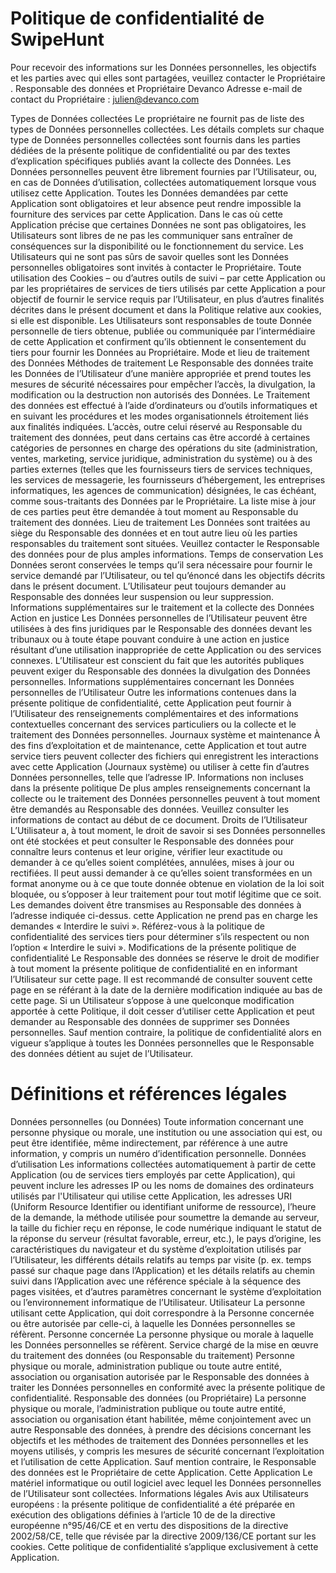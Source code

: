 # Politique de confidentialité de SwipeHunt

Pour recevoir des informations sur les Données personnelles, les objectifs et les parties avec qui elles sont partagées, veuillez contacter le Propriétaire
.
Responsable des données et Propriétaire
Devanco
Adresse e-mail de contact du Propriétaire : julien@devanco.com

Types de Données collectées
Le propriétaire ne fournit pas de liste des types de Données personnelles collectées.
Les détails complets sur chaque type de Données personnelles collectées sont fournis dans les parties dédiées de la présente politique de confidentialité ou par des textes d’explication spécifiques publiés avant la collecte des Données.
Les Données personnelles peuvent être librement fournies par l’Utilisateur, ou, en cas de Données d’utilisation, collectées automatiquement lorsque vous utilisez cette Application.
Toutes les Données demandées par cette Application sont obligatoires et leur absence peut rendre impossible la fourniture des services par cette Application. Dans le cas où cette Application précise que certaines Données ne sont pas obligatoires, les Utilisateurs sont libres de ne pas les communiquer sans entraîner de conséquences sur la disponibilité ou le fonctionnement du service.
Les Utilisateurs qui ne sont pas sûrs de savoir quelles sont les Données personnelles obligatoires sont invités à contacter le Propriétaire.
Toute utilisation des Cookies – ou d’autres outils de suivi – par cette Application ou par les propriétaires de services de tiers utilisés par cette Application a pour objectif de fournir le service requis par l’Utilisateur, en plus d’autres finalités décrites dans le présent document et dans la Politique relative aux cookies, si elle est disponible.
Les Utilisateurs sont responsables de toute Donnée personnelle de tiers obtenue, publiée ou communiquée par l’intermédiaire de cette Application et confirment qu’ils obtiennent le consentement du tiers pour fournir les Données au Propriétaire.
Mode et lieu de traitement des Données
Méthodes de traitement
Le Responsable des données traite les Données de l’Utilisateur d’une manière appropriée et prend toutes les mesures de sécurité nécessaires pour empêcher l’accès, la divulgation, la modification ou la destruction non autorisés des Données. Le Traitement des données est effectué à l’aide d’ordinateurs ou d’outils informatiques et en suivant les procédures et les modes organisationnels étroitement liés aux finalités indiquées. L’accès, outre celui réservé au Responsable du traitement des données, peut dans certains cas être accordé à certaines catégories de personnes en charge des opérations du site (administration, ventes, marketing, service juridique, administration du système) ou à des parties externes (telles que les fournisseurs tiers de services techniques, les services de messagerie, les fournisseurs d’hébergement, les entreprises informatiques, les agences de communication) désignées, le cas échéant, comme sous-traitants des Données par le Propriétaire. La liste mise à jour de ces parties peut être demandée à tout moment au Responsable du traitement des données.
Lieu de traitement
Les Données sont traitées au siège du Responsable des données et en tout autre lieu où les parties responsables du traitement sont situées. Veuillez contacter le Responsable des données pour de plus amples informations.
Temps de conservation
Les Données seront conservées le temps qu’il sera nécessaire pour fournir le service demandé par l’Utilisateur, ou tel qu’énoncé dans les objectifs décrits dans le présent document. L’Utilisateur peut toujours demander au Responsable des données leur suspension ou leur suppression.
Informations supplémentaires sur le traitement et la collecte des Données
Action en justice
Les Données personnelles de l’Utilisateur peuvent être utilisées à des fins juridiques par le Responsable des données devant les tribunaux ou à toute étape pouvant conduire à une action en justice résultant d’une utilisation inappropriée de cette Application ou des services connexes.
L’Utilisateur est conscient du fait que les autorités publiques peuvent exiger du Responsable des données la divulgation des Données personnelles.
Informations supplémentaires concernant les Données personnelles de l’Utilisateur
Outre les informations contenues dans la présente politique de confidentialité, cette Application peut fournir à l’Utilisateur des renseignements complémentaires et des informations contextuelles concernant des services particuliers ou la collecte et le traitement des Données personnelles.
Journaux système et maintenance
À des fins d’exploitation et de maintenance, cette Application et tout autre service tiers peuvent collecter des fichiers qui enregistrent les interactions avec cette Application (Journaux système) ou utiliser à cette fin d’autres Données personnelles, telle que l’adresse IP.
Informations non incluses dans la présente politique
De plus amples renseignements concernant la collecte ou le traitement des Données personnelles peuvent à tout moment être demandés au Responsable des données. Veuillez consulter les informations de contact au début de ce document.
Droits de l’Utilisateur
L’Utilisateur a, à tout moment, le droit de savoir si ses Données personnelles ont été stockées et peut consulter le Responsable des données pour connaître leurs contenus et leur origine, vérifier leur exactitude ou demander à ce qu’elles soient complétées, annulées, mises à jour ou rectifiées. Il peut aussi demander à ce qu’elles soient transformées en un format anonyme ou à ce que toute donnée obtenue en violation de la loi soit bloquée, ou s’opposer à leur traitement pour tout motif légitime que ce soit. Les demandes doivent être transmises au Responsable des données à l’adresse indiquée ci-dessus.
cette Application ne prend pas en charge les demandes « Interdire le suivi ».
Référez-vous à la politique de confidentialité des services tiers pour déterminer s’ils respectent ou non l’option « Interdire le suivi ».
Modifications de la présente politique de confidentialité
Le Responsable des données se réserve le droit de modifier à tout moment la présente politique de confidentialité en en informant l’Utilisateur sur cette page. Il est recommandé de consulter souvent cette page en se référant à la date de la dernière modification indiquée au bas de cette page. Si un Utilisateur s’oppose à une quelconque modification apportée à cette Politique, il doit cesser d’utiliser cette Application et peut demander au Responsable des données de supprimer ses Données personnelles. Sauf mention contraire, la politique de confidentialité alors en vigueur s’applique à toutes les Données personnelles que le Responsable des données détient au sujet de l’Utilisateur.


# Définitions et références légales

Données personnelles (ou Données)
Toute information concernant une personne physique ou morale, une institution ou une association qui est, ou peut être identifiée, même indirectement, par référence à une autre information, y compris un numéro d’identification personnelle.
Données d’utilisation
Les informations collectées automatiquement à partir de cette Application (ou de services tiers employés par cette Application), qui peuvent inclure les adresses IP ou les noms de domaines des ordinateurs utilisés par l'Utilisateur qui utilise cette Application, les adresses URI (Uniform Resource Identifier ou identifiant uniforme de ressource), l’heure de la demande, la méthode utilisée pour soumettre la demande au serveur, la taille du fichier reçu en réponse, le code numérique indiquant le statut de la réponse du serveur (résultat favorable, erreur, etc.), le pays d’origine, les caractéristiques du navigateur et du système d’exploitation utilisés par l’Utilisateur, les différents détails relatifs au temps par visite (p. ex. temps passé sur chaque page dans l’Application) et les détails relatifs au chemin suivi dans l’Application avec une référence spéciale à la séquence des pages visitées, et d’autres paramètres concernant le système d’exploitation ou l’environnement informatique de l’Utilisateur.
Utilisateur
La personne utilisant cette Application, qui doit correspondre à la Personne concernée ou être autorisée par celle-ci, à laquelle les Données personnelles se réfèrent.
Personne concernée
La personne physique ou morale à laquelle les Données personnelles se réfèrent.
Service chargé de la mise en œuvre du traitement des données (ou Responsable du traitement)
Personne physique ou morale, administration publique ou toute autre entité, association ou organisation autorisée par le Responsable des données à traiter les Données personnelles en conformité avec la présente politique de confidentialité.
Responsable des données (ou Propriétaire)
La personne physique ou morale, l’administration publique ou toute autre entité, association ou organisation étant habilitée, même conjointement avec un autre Responsable des données, à prendre des décisions concernant les objectifs et les méthodes de traitement des Données personnelles et les moyens utilisés, y compris les mesures de sécurité concernant l’exploitation et l’utilisation de cette Application. Sauf mention contraire, le Responsable des données est le Propriétaire de cette Application.
Cette Application
Le matériel informatique ou outil logiciel avec lequel les Données personnelles de l’Utilisateur sont collectées.
Informations légales
Avis aux Utilisateurs européens : la présente politique de confidentialité a été préparée en exécution des obligations définies à l’article 10 de de la directive européenne n°95/46/CE et en vertu des dispositions de la directive 2002/58/CE, telle que révisée par la directive 2009/136/CE portant sur les cookies.
Cette politique de confidentialité s’applique exclusivement à cette Application.
